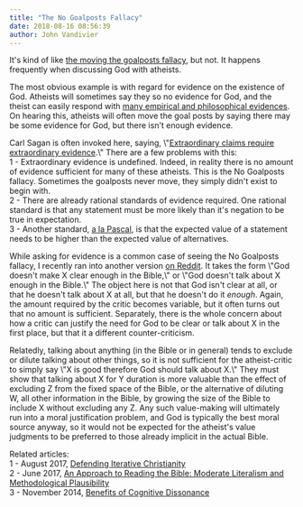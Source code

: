```yaml
---
title: "The No Goalposts Fallacy"
date: 2018-08-16 08:56:39
author: John Vandivier
---
```




<!-- wp:paragraph -->
<p>It's kind of like <a href=\"https://en.wikipedia.org/w/index.php?title=Moving_the_goalposts&amp;oldid=850672101\">the moving the goalposts fallacy</a>, but not. It happens frequently when discussing God with atheists.</p>
<!-- /wp:paragraph -->

<!-- wp:paragraph -->
<p>The most obvious example is with regard for evidence on the existence of God. Atheists will sometimes say they so no evidence for God, and the theist can easily respond with <a href=\"http://www.afterecon.com/philosophy-religion-and-apologetics/quickly-showing-that-god-exists/\">many empirical and philosophical evidences</a>. On hearing this, atheists will often move the goal posts by saying there may be some evidence for God, but there isn't enough evidence.</p>
<!-- /wp:paragraph -->

<!-- wp:paragraph -->
<p>Carl Sagan is often invoked here, saying, \"<a href=\"https://rationalwiki.org/w/index.php?title=Extraordinary_claims_require_extraordinary_evidence&amp;oldid=1949701\">Extraordinary claims require extraordinary evidence</a>.\" There are a few problems with this:<br/>1 - Extraordinary evidence is undefined. Indeed, in reality there is no amount of evidence sufficient for many of these atheists. This is the No Goalposts fallacy. Sometimes the goalposts never move, they simply didn't exist to begin with.<br/>2 - There are already rational standards of evidence required. One rational standard is that any statement must be more likely than it's negation to be true in expectation.<br/>3 - Another standard, <a href=\"http://www.afterecon.com/philosophy-religion-and-apologetics/odd-argument-belief-god-vandivierian-wager/\">a la Pascal</a>, is that the expected value of a statement needs to be higher than the expected value of alternatives.</p>
<!-- /wp:paragraph -->

<!-- wp:paragraph -->
<p>While asking for evidence is a common case of seeing the No Goalposts fallacy, I recently ran into another version <a href=\"https://www.reddit.com/r/DebateAChristian/comments/96wid2/biblical_nonliteralism/e47godi/\">on Reddit</a>. It takes the form \"God doesn't make X clear enough in the Bible,\" or \"God doesn't talk about X enough in the Bible.\" The object here is not that God isn't clear at all, or that he doesn't talk about X at all, but that he doesn't do it <em>enough</em>. Again, the amount required by the critic becomes variable, but it often turns out that no amount is sufficient. Separately, there is the whole concern about how a critic can justify the need for God to be clear or talk about X in the first place, but that it a different counter-criticism.</p>
<!-- /wp:paragraph -->

<!-- wp:paragraph -->
<p>Relatedly, talking about anything (in the Bible or in general) tends to exclude or dilute talking about other things, so it is not sufficient for the atheist-critic to simply say \"X is good therefore God should talk about X.\" They must show that talking about X for Y duration is more valuable than the effect of excluding Z from the fixed space of the Bible, or the alternative of diluting W, all other information in the Bible, by growing the size of the Bible to include X without excluding any Z. Any such value-making will ultimately run into a moral justification problem, and God is typically the best moral source anyway, so it would not be expected for the atheist's value judgments to be preferred to those already implicit in the actual Bible.</p>
<!-- /wp:paragraph -->

<!-- wp:paragraph -->
<p>Related articles:<br/>1 - August 2017, <a href=\"http://www.afterecon.com/philosophy-religion-and-apologetics/defending-iterative-christianity/\">Defending Iterative Christianity</a><br/>2 - June 2017, <a href=\"http://www.afterecon.com/philosophy-religion-and-apologetics/approach-reading-bible-moderate-literalism-methodological-plausibility/\">An Approach to Reading the Bible: Moderate Literalism and Methodological Plausibility</a><br/>3 - November 2014, <a href=\"http://www.afterecon.com/other/benefits-cognitive-dissonance/\">Benefits of Cognitive Dissonance</a></p>
<!-- /wp:paragraph -->